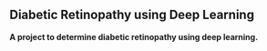 ## Diabetic Retinopathy using Deep Learning



**A project to determine diabetic retinopathy using deep learning.**